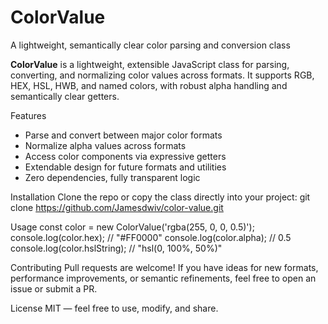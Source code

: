 # ColorValue
A lightweight, semantically clear color parsing and conversion class

**ColorValue** is a lightweight, extensible JavaScript class for parsing, converting, and normalizing color values across formats. It supports RGB, HEX, HSL, HWB, and named colors, with robust alpha handling and semantically clear getters.

Features
- Parse and convert between major color formats
- Normalize alpha values across formats
- Access color components via expressive getters
- Extendable design for future formats and utilities
- Zero dependencies, fully transparent logic

Installation
Clone the repo or copy the class directly into your project:
git clone https://github.com/Jamesdwiv/color-value.git

Usage
const color = new ColorValue('rgba(255, 0, 0, 0.5)');
console.log(color.hex);       // "#FF0000"
console.log(color.alpha);     // 0.5
console.log(color.hslString); // "hsl(0, 100%, 50%)"

Contributing
Pull requests are welcome! If you have ideas for new formats, performance improvements, or semantic refinements, feel free to open an issue or submit a PR.

License
MIT — feel free to use, modify, and share.

